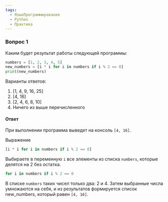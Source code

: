 ```yaml
---
tags:
  - ЯзыкПрограммирования
  - Python
  - Практика
---
```

### Вопрос 1

Каким будет результат работы следующей программы:

```python
numbers = [1, 2, 3, 4, 5]
new_numbers = [i * i for i in numbers if i % 2 == 0]
print(new_numbers)
```

Варианты ответов:

1. [1, 4, 9, 16, 25]
2. [4, 16]
3. [2, 4, 6, 8, 10]
4. Ничего из выше перечисленного

#### Ответ

При выполнении программа выведет на консоль `[4, 16]`.

Выражение

```python
[i * i for i in numbers if i % 2 == 0]
```

Выбираете в переменную `i` все элементы из списка `numbers`, которые делятся на 2 без остатка.

```python
for i in numbers if i % 2 == 0
```

В списке `numbers` таких чисел только два: 2 и 4. Затем выбранные числа умножаются на себя, и из результатов формируется список new_numbers, который равен `[4, 16]`.

